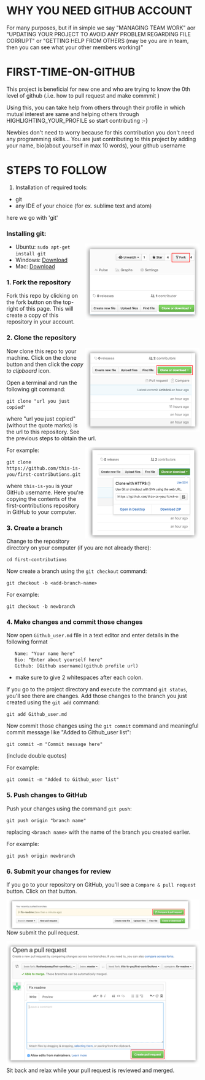 # WHY YOU NEED GITHUB ACCOUNT
   For many purposes, but if in simple we say "MANAGING TEAM WORK" aor "UPDATING YOUR PROJECT TO AVOID ANY PROBLEM REGARDING FILE CORRUPT" or "GETTING HELP FROM OTHERS (may be you are in team, then you can see what your other members working)"

# FIRST-TIME-ON-GITHUB
   This project is beneficial for new one and who are trying to know the 0th level of github (.i.e. how to pull request and make commmit )  
   
   Using this, you can take help from others through their profile in which mutual interest are same and helping others through HIGHLIGHTING_YOUR_PROFILE so start contributing :-}
   
Newbies don't need to worry because for this contribution you don't need any programming skills...
You are just contributing to this project by adding your name, bio(about yourself in max 10 words), your github username

# STEPS TO FOLLOW
1. Installation of required tools:
* git
* any IDE of your choice (for ex. sublime text and atom)

here we go with 'git'


### Installing git:

<img align="right" width="300" src="https://github.com/Stupyspyy/FIRST-TIME-ON-GITHUB/blob/master/img/New%20folder/fork.png" alt="fork this repository" />


- Ubuntu:    `sudo apt-get install git`
- Windows: [Download](https://git-scm.com/download/win)
- Mac: [Download](https://git-scm.com/download/mac)





### 1. Fork the repository
Fork this repo by clicking on the fork button on the top-right of this page.
This will create a copy of this repository in your account.





### 2. Clone the repository

<img align="right" width="300" src="https://github.com/Stupyspyy/FIRST-TIME-ON-GITHUB/blob/master/img/New%20folder/clone.png" alt="clone this repository" />

Now clone this repo to your machine. Click on the clone button and then click the *copy to clipboard* icon.

Open a terminal and run the following git command:

```
git clone "url you just copied"
```
where "url you just copied" (without the quote marks) is the url to this repository. See the previous steps to obtain the url.

<img align="right" width="300" src="https://github.com/Stupyspyy/FIRST-TIME-ON-GITHUB/blob/master/img/New%20folder/copy-to-clipboard.png" alt="copy URL to clipboard" />

For example:
```
git clone https://github.com/this-is-you/first-contributions.git
```
where `this-is-you` is your GitHub username. Here you're copying the contents of the first-contributions repository in GitHub to your computer.

### 3. Create a branch

Change to the repository directory on your computer (if you are not already there):

```
cd first-contributions
```
Now create a branch using the `git checkout` command:
```
git checkout -b <add-branch-name>
```

For example:
```
git checkout -b newbranch
```


### 4. Make changes and commit those changes

Now open `Github_user.md` file in a text editor and enter details in the following format  
```
   Name: "Your name here"    
   Bio: "Enter about yourself here"  
   Github: [Github username](github profile url)   
```
   * make sure to give 2 whitespaces after each colon.  



If you go to the project directory and execute the command `git status`, you'll see there are changes. Add those changes to the branch you just created using the `git add` command:
```
git add Github_user.md
```
 
Now commit those changes using the `git commit` command and meaningful commit message like "Added to Github_user list":
```
git commit -m "Commit message here"
```
(include double quotes)

For example:
```
git commit -m "Added to Github_user list"
```

### 5. Push changes to GitHub

Push your changes using the command `git push`:
```
git push origin "branch name"
```
replacing `<branch name>` with the name of the branch you created earlier.

For example:
```
git push origin newbranch
```

### 6. Submit your changes for review

If you go to your repository on GitHub, you'll see a  `Compare & pull request` button.  Click on that button.

<img style="float: right;" src="https://github.com/Stupyspyy/FIRST-TIME-ON-GITHUB/blob/master/img/New%20folder/compare-and-pull.png" alt="create a pull request" />

Now submit the pull request.

<img style="float: right;" src="https://github.com/Stupyspyy/FIRST-TIME-ON-GITHUB/blob/master/img/New%20folder/submit-pull.png" alt="submit pull request" />

Sit back and relax while your pull request is reviewed and merged.
